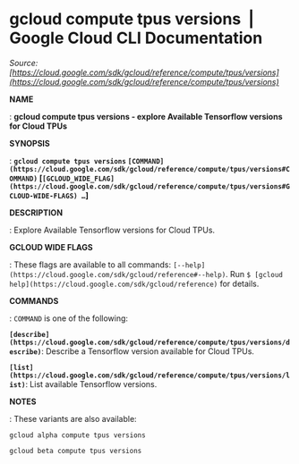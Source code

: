 # gcloud compute tpus versions  |  Google Cloud CLI Documentation

*Source: [https://cloud.google.com/sdk/gcloud/reference/compute/tpus/versions](https://cloud.google.com/sdk/gcloud/reference/compute/tpus/versions)*

**NAME**

: **gcloud compute tpus versions - explore Available Tensorflow versions for Cloud TPUs**

**SYNOPSIS**

: **`gcloud compute tpus versions` `[COMMAND](https://cloud.google.com/sdk/gcloud/reference/compute/tpus/versions#COMMAND)` [`[GCLOUD_WIDE_FLAG](https://cloud.google.com/sdk/gcloud/reference/compute/tpus/versions#GCLOUD-WIDE-FLAGS) …`]**

**DESCRIPTION**

: Explore Available Tensorflow versions for Cloud TPUs.

**GCLOUD WIDE FLAGS**

: These flags are available to all commands: `[--help](https://cloud.google.com/sdk/gcloud/reference#--help)`.
Run `$ [gcloud help](https://cloud.google.com/sdk/gcloud/reference)` for details.

**COMMANDS**

: ``COMMAND`` is one of the following:

**`[describe](https://cloud.google.com/sdk/gcloud/reference/compute/tpus/versions/describe)`**:
Describe a Tensorflow version available for Cloud TPUs.

**`[list](https://cloud.google.com/sdk/gcloud/reference/compute/tpus/versions/list)`**:
List available Tensorflow versions.

**NOTES**

: These variants are also available:

```
gcloud alpha compute tpus versions
```

```
gcloud beta compute tpus versions
```